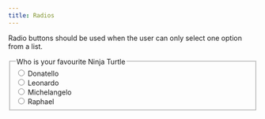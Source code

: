 ```yaml
---
title: Radios
---
```


Radio buttons should be used when the user can only select one option from a list.

<form>
    <fieldset>
        <legend>Who is your favourite Ninja Turtle</legend>
        <div>
            <input id="donatello" type="radio" name="ninjaTurtle" />
            <label for="donatello">Donatello</label>
        </div>
        <div>
            <input id="leonardo" type="radio" name="ninjaTurtle" />
            <label for="leonardo">Leonardo</label>
        </div>
        <div>
            <input id="michelangelo" type="radio" name="ninjaTurtle" />
            <label for="michelangelo">Michelangelo</label>
        </div>
        <div>
            <input id="raphael" type="radio" name="ninjaTurtle" />
            <label for="raphael">Raphael</label>
        </div>
    </fieldset>
</form>
